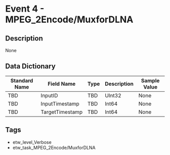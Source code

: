 # Event 4 - MPEG_2Encode/MuxforDLNA

## Description
None

## Data Dictionary
|Standard Name|Field Name|Type|Description|Sample Value|
|---|---|---|---|---|
|TBD|InputID|TBD|UInt32|None|None|
|TBD|InputTimestamp|TBD|Int64|None|None|
|TBD|TargetTimestamp|TBD|Int64|None|None|

## Tags
* etw_level_Verbose
* etw_task_MPEG_2Encode/MuxforDLNA